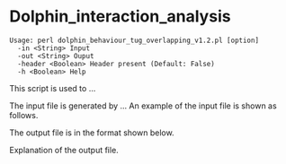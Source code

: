 # Dolphin_interaction_analysis

```
Usage: perl dolphin_behaviour_tug_overlapping_v1.2.pl [option]
  -in <String> Input
  -out <String> Ouput
  -header <Boolean> Header present (Default: False)
  -h <Boolean> Help
```

This script is used to ...

The input file is generated by ... An example of the input file is shown as follows.

The output file is in the format shown below.


Explanation of the output file.
